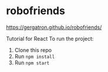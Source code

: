 # robofriends

https://gergatron.github.io/robofriends/

Tutorial for React
To run the project:

1. Clone this repo
2. Run `npm install`
3. Run `npm start`

